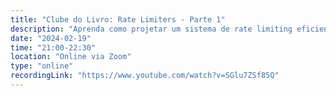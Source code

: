 ```yaml
---
title: "Clube do Livro: Rate Limiters - Parte 1"
description: "Aprenda como projetar um sistema de rate limiting eficiente e distribuído para proteger APIs contra abusos, controlar tráfego e garantir alta disponibilidade. Exploramos algoritmos como token bucket, janelas deslizantes, e estratégias para lidar com sincronização, falhas e otimização de desempenho."
date: "2024-02-19"
time: "21:00-22:30"
location: "Online via Zoom"
type: "online"
recordingLink: "https://www.youtube.com/watch?v=SGlu7ZSf85Q"
---
```

